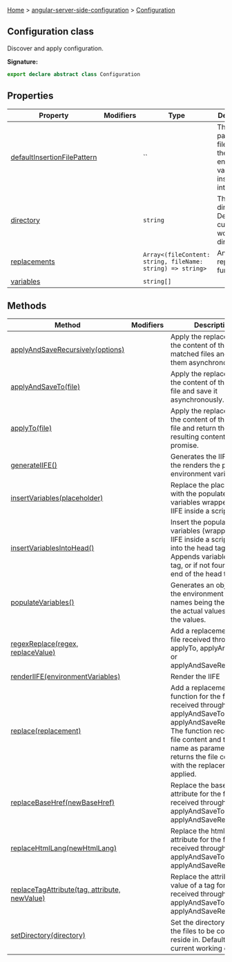[Home](./index) &gt; [angular-server-side-configuration](./angular-server-side-configuration.md) &gt; [Configuration](./angular-server-side-configuration.configuration.md)

## Configuration class

Discover and apply configuration.

<b>Signature:</b>

```typescript
export declare abstract class Configuration 
```

## Properties

|  Property | Modifiers | Type | Description |
|  --- | --- | --- | --- |
|  [defaultInsertionFilePattern](./angular-server-side-configuration.configuration.defaultinsertionfilepattern.md) |  | `` | The default pattern for files to have the environment variables inserted into. |
|  [directory](./angular-server-side-configuration.configuration.directory.md) |  | `string` | The directory. Defaults to current working directory. |
|  [replacements](./angular-server-side-configuration.configuration.replacements.md) |  | `Array<(fileContent: string, fileName: string) => string>` | An array of replacement functions. |
|  [variables](./angular-server-side-configuration.configuration.variables.md) |  | `string[]` |  |

## Methods

|  Method | Modifiers | Description |
|  --- | --- | --- |
|  [applyAndSaveRecursively(options)](./angular-server-side-configuration.configuration.applyandsaverecursively.md) |  | Apply the replacements to the content of the matched files and save them asynchronously. |
|  [applyAndSaveTo(file)](./angular-server-side-configuration.configuration.applyandsaveto.md) |  | Apply the replacements to the content of the given file and save it asynchronously. |
|  [applyTo(file)](./angular-server-side-configuration.configuration.applyto.md) |  | Apply the replacements to the content of the given file and return the resulting content as a promise. |
|  [generateIIFE()](./angular-server-side-configuration.configuration.generateiife.md) |  | Generates the IIFE which the renders the populated environment variables. |
|  [insertVariables(placeholder)](./angular-server-side-configuration.configuration.insertvariables.md) |  | Replace the placeholder with the populated variables wrapped in an IIFE inside a script tag. |
|  [insertVariablesIntoHead()](./angular-server-side-configuration.configuration.insertvariablesintohead.md) |  | Insert the populated variables (wrapped in an IIFE inside a script tag) into the head tag. Appends variables to title tag, or if not found, at the end of the head tag. |
|  [populateVariables()](./angular-server-side-configuration.configuration.populatevariables.md) |  | Generates an object, with the environment variable names being the key and the actual values being the values. |
|  [regexReplace(regex, replaceValue)](./angular-server-side-configuration.configuration.regexreplace.md) |  | Add a replacement for the file received through applyTo, applyAndSaveTo or applyAndSaveRecursively. |
|  [renderIIFE(environmentVariables)](./angular-server-side-configuration.configuration.renderiife.md) |  | Render the IIFE |
|  [replace(replacement)](./angular-server-side-configuration.configuration.replace.md) |  | Add a replacement function for the file received through applyTo, applyAndSaveTo or applyAndSaveRecursively. The function receives the file content and the file name as parameters and returns the file content with the replacement applied. |
|  [replaceBaseHref(newBaseHref)](./angular-server-side-configuration.configuration.replacebasehref.md) |  | Replace the base href attribute for the file received through applyTo, applyAndSaveTo or applyAndSaveRecursively. |
|  [replaceHtmlLang(newHtmlLang)](./angular-server-side-configuration.configuration.replacehtmllang.md) |  | Replace the html lang attribute for the file received through applyTo, applyAndSaveTo or applyAndSaveRecursively. |
|  [replaceTagAttribute(tag, attribute, newValue)](./angular-server-side-configuration.configuration.replacetagattribute.md) |  | Replace the attribute value of a tag for the file received through applyTo, applyAndSaveTo or applyAndSaveRecursively. |
|  [setDirectory(directory)](./angular-server-side-configuration.configuration.setdirectory.md) |  | Set the directory, where the files to be configured reside in. Default is current working directory. |

